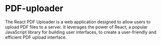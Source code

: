 # PDF-uploader
The React PDF Uploader is a web application designed to allow users to upload PDF files to a server. It leverages the power of React, a popular JavaScript library for building user interfaces, to create a user-friendly and efficient PDF upload interface.
